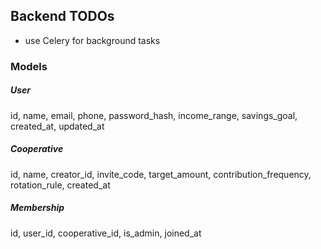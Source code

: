 

## Backend TODOs
- use Celery for background tasks





### Models
##### User
id, name, email, phone, password_hash, income_range, savings_goal, created_at, updated_at

##### Cooperative
id, name, creator_id, invite_code, target_amount, contribution_frequency, rotation_rule, created_at

##### Membership
id, user_id, cooperative_id, is_admin, joined_at